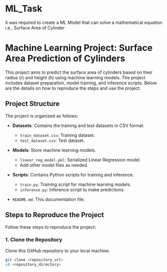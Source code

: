# ML_Task
it was required to create a ML Model that can solve a mathematical equation i.e., Surface Area of Cylinder
# Machine Learning Project: Surface Area Prediction of Cylinders

This project aims to predict the surface area of cylinders based on their radius (r) and height (h) using machine learning models. The project includes dataset preparation, model training, and inference scripts. Below are the details on how to reproduce the steps and use the project.

## Project Structure

The project is organized as follows:

- **Datasets**: Contains the training and test datasets in CSV format.
  - `train_dataset.csv`: Training dataset.
  - `test_dataset.csv`: Test dataset.

- **Models**: Store machine learning models.
  - `linear_reg_model.pkl`: Serialized Linear Regression model.
  - Add other model files as needed.

- **Scripts**: Contains Python scripts for training and inference.
  - `train.py`: Training script for machine learning models.
  - `inference.py`: Inference script to make predictions.

- `README.md`: This documentation file.

## Steps to Reproduce the Project

Follow these steps to reproduce the project:

### 1. Clone the Repository

Clone this GitHub repository to your local machine.

```bash
git clone <repository_url>
cd <repository_directory>

